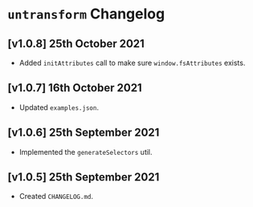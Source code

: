 # `untransform` Changelog

## [v1.0.8] 25th October 2021

- Added `initAttributes` call to make sure `window.fsAttributes` exists.

## [v1.0.7] 16th October 2021

- Updated `examples.json`.

## [v1.0.6] 25th September 2021

- Implemented the `generateSelectors` util.

## [v1.0.5] 25th September 2021

- Created `CHANGELOG.md`.
